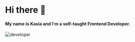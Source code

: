 <h1>Hi there 👋</h1>

<h4>My name is Kasia and I'm a self-taught Frontend Developer.</h4>


![developer](https://github.com/w-kasia/w-kasia/assets/121196574/b1aa59f3-d7eb-4a23-a4f4-263ba521de90)

